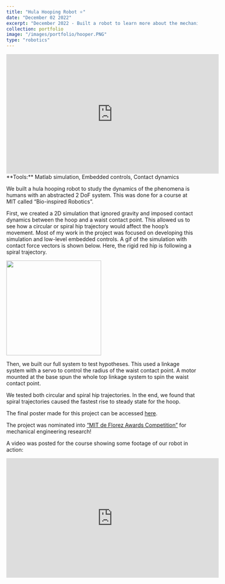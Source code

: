 ```yaml
---
title: "Hula Hooping Robot ⭐"
date: "December 02 2022"
excerpt: "December 2022 - Built a robot to learn more about the mechanical principles of hula hooping. Abstracted the system to two degrees of freedom and simulated trajectories before implementing on hardware."
collection: portfolio
image: "/images/portfolio/hooper.PNG"
type: "robotics"
---
```


<iframe width="560" height="315" src="https://youtube.com/embed/R8OzNzAQ-fU" title="YouTube video player" frameborder="0" allow="accelerometer; autoplay; clipboard-write; encrypted-media; gyroscope; picture-in-picture; web-share" allowfullscreen></iframe>

<br>
**Tools:** Matlab simulation, Embedded controls, Contact dynamics

We built a hula hooping robot to study the dynamics of the phenomena is humans with an abstracted 2 DoF system. This was done for a course at MIT called “Bio-inspired Robotics”.

First, we created a 2D simulation that ignored gravity and imposed contact dynamics between the hoop and a waist contact point. This allowed us to see how a circular or spiral hip trajectory would affect the hoop’s movement. Most of my work in the project was focused on developing this simulation and low-level embedded controls. A gif of the simulation with contact force vectors is shown below. Here, the rigid red hip is following a spiral trajectory.

<img src="/images/portfolio/hooper_sim.gif" width="250"/>

Then, we built our full system to test hypotheses. This used a linkage system with a servo to control the radius of the waist contact point. A motor mounted at the base spun the whole top linkage system to spin the waist contact point.

We tested both circular and spiral hip trajectories. In the end, we found that spiral trajectories caused the fastest rise to steady state for the hoop.

The final poster made for this project can be accessed [here](/files/hooper_poster).

The project was nominated into [“MIT de Florez Awards Competition”](http://web.mit.edu/deflorez/) for mechanical engineering research!

A video was posted for the course showing some footage of our robot in action:

<iframe width="560" height="315" src="https://www.youtube.com/embed/5jdG0S_QApo" title="YouTube video player" frameborder="0" allow="accelerometer; autoplay; clipboard-write; encrypted-media; gyroscope; picture-in-picture; web-share" allowfullscreen></iframe>